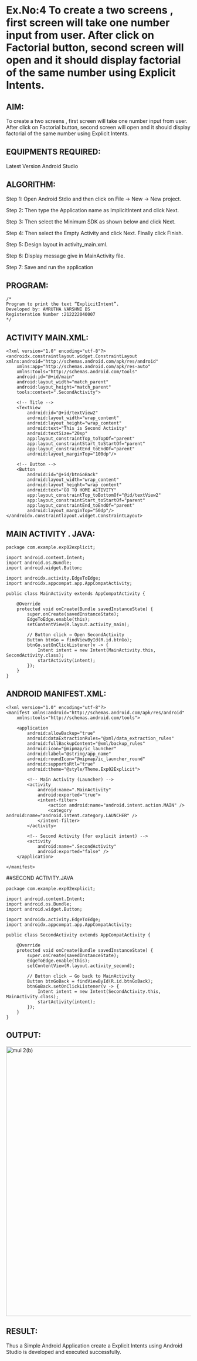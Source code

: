 # Ex.No:4 To create a two screens , first screen will take one number input from user. After click on Factorial button, second screen will open and it should display factorial of the same number using Explicit Intents.


## AIM:

To create a two screens , first screen will take one number input from user. After click on Factorial button, second screen will open and it should display factorial of the same number using Explicit Intents.


## EQUIPMENTS REQUIRED:

Latest Version Android Studio

## ALGORITHM:
Step 1: Open Android Stdio and then click on File -> New -> New project.

Step 2: Then type the Application name as ImplicitIntent and click Next.

Step 3: Then select the Minimum SDK as shown below and click Next.

Step 4: Then select the Empty Activity and click Next. Finally click Finish.

Step 5: Design layout in activity_main.xml.

Step 6: Display message give in MainActivity file.

Step 7: Save and run the application


## PROGRAM:
```
/*
Program to print the text “ExplicitIntent”.
Developed by: AMRUTHA VARSHNI BS
Registeration Number :212222040007
*/
```
## ACTIVITY MAIN.XML:
```
<?xml version="1.0" encoding="utf-8"?>
<androidx.constraintlayout.widget.ConstraintLayout xmlns:android="http://schemas.android.com/apk/res/android"
    xmlns:app="http://schemas.android.com/apk/res-auto"
    xmlns:tools="http://schemas.android.com/tools"
    android:id="@+id/main"
    android:layout_width="match_parent"
    android:layout_height="match_parent"
    tools:context=".SecondActivity">

    <!-- Title -->
    <TextView
        android:id="@+id/textView2"
        android:layout_width="wrap_content"
        android:layout_height="wrap_content"
        android:text="This is Second Activity"
        android:textSize="20sp"
        app:layout_constraintTop_toTopOf="parent"
        app:layout_constraintStart_toStartOf="parent"
        app:layout_constraintEnd_toEndOf="parent"
        android:layout_marginTop="100dp"/>

    <!-- Button -->
    <Button
        android:id="@+id/btnGoBack"
        android:layout_width="wrap_content"
        android:layout_height="wrap_content"
        android:text="GO TO HOME ACTIVITY"
        app:layout_constraintTop_toBottomOf="@id/textView2"
        app:layout_constraintStart_toStartOf="parent"
        app:layout_constraintEnd_toEndOf="parent"
        android:layout_marginTop="50dp"/>
</androidx.constraintlayout.widget.ConstraintLayout>

```

## MAIN ACTIVITY . JAVA:
```
package com.example.exp02explicit;

import android.content.Intent;
import android.os.Bundle;
import android.widget.Button;

import androidx.activity.EdgeToEdge;
import androidx.appcompat.app.AppCompatActivity;

public class MainActivity extends AppCompatActivity {

    @Override
    protected void onCreate(Bundle savedInstanceState) {
        super.onCreate(savedInstanceState);
        EdgeToEdge.enable(this);
        setContentView(R.layout.activity_main);

        // Button click → Open SecondActivity
        Button btnGo = findViewById(R.id.btnGo);
        btnGo.setOnClickListener(v -> {
            Intent intent = new Intent(MainActivity.this, SecondActivity.class);
            startActivity(intent);
        });
    }
}
```

## ANDROID MANIFEST.XML:
```
<?xml version="1.0" encoding="utf-8"?>
<manifest xmlns:android="http://schemas.android.com/apk/res/android"
    xmlns:tools="http://schemas.android.com/tools">

    <application
        android:allowBackup="true"
        android:dataExtractionRules="@xml/data_extraction_rules"
        android:fullBackupContent="@xml/backup_rules"
        android:icon="@mipmap/ic_launcher"
        android:label="@string/app_name"
        android:roundIcon="@mipmap/ic_launcher_round"
        android:supportsRtl="true"
        android:theme="@style/Theme.Exp02Explicit">

        <!-- Main Activity (Launcher) -->
        <activity
            android:name=".MainActivity"
            android:exported="true">
            <intent-filter>
                <action android:name="android.intent.action.MAIN" />
                <category android:name="android.intent.category.LAUNCHER" />
            </intent-filter>
        </activity>

        <!-- Second Activity (for explicit intent) -->
        <activity
            android:name=".SecondActivity"
            android:exported="false" />
    </application>

</manifest>

```
##SECOND ACTIVITY.JAVA
```
package com.example.exp02explicit;

import android.content.Intent;
import android.os.Bundle;
import android.widget.Button;

import androidx.activity.EdgeToEdge;
import androidx.appcompat.app.AppCompatActivity;

public class SecondActivity extends AppCompatActivity {

    @Override
    protected void onCreate(Bundle savedInstanceState) {
        super.onCreate(savedInstanceState);
        EdgeToEdge.enable(this);
        setContentView(R.layout.activity_second);

        // Button click → Go back to MainActivity
        Button btnGoBack = findViewById(R.id.btnGoBack);
        btnGoBack.setOnClickListener(v -> {
            Intent intent = new Intent(SecondActivity.this, MainActivity.class);
            startActivity(intent);
        });
    }
}

```
## OUTPUT:
<img width="1345" height="734" alt="mui 2(b)" src="https://github.com/user-attachments/assets/fcce24b4-a73f-4187-99d5-9ffdf60c4ac2" />


## RESULT:
Thus a Simple Android Application create a Explicit Intents using Android Studio is developed and executed successfully.


